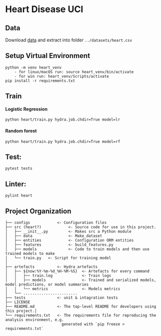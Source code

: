 Heart Disease UCI
==============================

## Data

Download [data](https://www.kaggle.com/datasets/johnsmith88/heart-disease-dataset/download?datasetVersionNumber=2) and 
extract into folder `../datasets/heart.csv`

## Setup Virtual Environment
~~~
python -m venv heart_venv
    - for linux/macOS run: source heart_venv/bin/activate 
    - for win run: heart_venv/Scripts/activate
pip install -r requirements.txt
~~~

## Train
#### Logistic Regression
~~~
python heart/train.py hydra.job.chdir=True model=lr
~~~
#### Random forest
~~~ 
python heart/train.py hydra.job.chdir=True model=rf
~~~

## Test:
~~~
pytest tests
~~~

## Linter:
~~~
pylint heart
~~~

## Project Organization
    ├── configs            <- Configuration files
    ├── src (heart?)            <- Source code for use in this project.
    │   ├── __init__.py         <- Makes src a Python module
    │   ├── data                <- Make_dataset
    │   ├── entities            <- Configuration ORM entities
    │   ├── features            <- build_features.py
    │   ├── models              <- Code to train models and then use trained models to make
    │   └── train.py   <- Script for training model
    │
    ├── artefacts          <- Hydra artefacts
    │   ├── ${now:%Y-%m-%d_%H-%M-%S}  <- Artefacts for every command
    │   │   ├── train.log             <- Train logs
    │   │   ├── models                <- Trained and serialized models, model predictions, or model summaries
    │   │   └── metrics               <- Models metrics
    │   └── ........................      
    ├── tests              <- unit & intagration tests
    ├── LICENSE
    ├── README.md          <- The top-level README for developers using this project.│
    └── requirements.txt   <- The requirements file for reproducing the analysis environment, e.g.
                             generated with `pip freeze > requirements.txt`